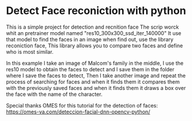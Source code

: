 
# Detect Face reconiction with python

This is a simple project for detection and recnition face 
The scrip worck whit an pretrainer model named "res10_300x300_ssd_iter_140000" It use that model to find the faces in an image when find out, use the library reconiction face, This library allows you to compare two faces and define who is most similar.

In this example I take an image of Malcom's family in the middle, I use the res10 model to obtain the faces to detect and I save them in the folder where I save the faces to detect,
Then I take another image and repeat the process of searching for faces and when it finds them it compares them with the previously saved faces and when it finds them it draws a box over the face with the name of the character.

Special thanks OMES for this tutorial for the detection of faces: https://omes-va.com/deteccion-facial-dnn-opencv-python/